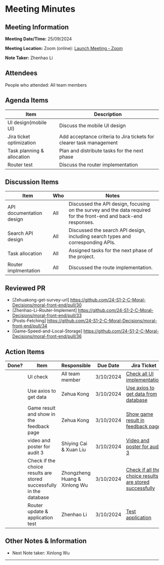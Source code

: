 # Meeting Minutes

## Meeting Information

**Meeting Date/Time:** 25/09/2024

**Meeting Location:** Zoom (online): [Launch Meeting - Zoom](https://anu.zoom.us/j/82320892529?pwd=r1sFRKhalHhXKuCi4eFE72RrBUwuor.1)

**Note Taker:** Zhenhao Li

## Attendees

People who attended: All team members

## Agenda Items

| Item                       | Description                                                         |
| -------------------------- | ------------------------------------------------------------------- |
| UI design(mobile UI)       | Discuss the mobile UI design                                        |
| Jira ticket optimization   | Add acceptance criteria to Jira tickets for clearer task management |
| Task planning & allocation | Plan and distribute tasks for the next phase                        |
| Router test                | Discuss the router implementation                                   |

## Discussion Items

| Item                                      | Who | Notes                                                                                                            |
| ----------------------------------------- | --- | ---------------------------------------------------------------------------------------------------------------- |
| API documentation design                  | All | Discussed the API design, focusing on the survey and the data required for the front-end and back-end responses. |
| Search API design                         | All | Discussed the search API design, including search types and corresponding APIs.                                  |
| Task allocation                           | All | Assigned tasks for the next phase of the project.                                                                |
| Router implmentation                      | All | Discussed the route implementation.                                                                              |


## Reviewed PR

- [Zehuakong-get-survey-url] https://github.com/24-S1-2-C-Moral-Decisions/moral-front-end/pull/30
- [Zhenhao-Li-Router-Implement] https://github.com/24-S1-2-C-Moral-Decisions/moral-front-end/pull/33
- [Posts-Fetching] https://github.com/24-S1-2-C-Moral-Decisions/moral-front-end/pull/34
- [Game-Speed-and-Local-Storage] https://github.com/24-S1-2-C-Moral-Decisions/moral-front-end/pull/36

## Action Items

| Done? | Item                                                                                    | Responsible            | Due Date   | Jira Ticket                                                                                    |
| ----- | --------------------------------------------------------------------------------------- | ---------------------- | ---------- | ---------------------------------------------------------------------------------------------- |
|    | UI check                                                 | All team member  | 3/10/2024 |          [Check all UI implementation](https://moral-decisions.atlassian.net/browse/SCRUM-169)    |
|    | Use axios to get data                                                         | Zehua Kong             | 3/10/2024 |            [Use axios to get data from database]( https://moral-decisions.atlassian.net/browse/SCRUM-170 ) |
|    | Game result and show in the feedback page                                  | Zehua Kong      | 3/10/2024 |     [Show game result in feedback page]( https://moral-decisions.atlassian.net/browse/SCRUM-171 ) |
|    | video and poster for audit 3 | Shiying Cai & Xuan Liu | 3/10/2024 | [Video and poster for audit 3]( https://moral-decisions.atlassian.net/browse/SCRUM-83) |
|    | Check if the choice results are stored successfully in the database  | Zhongzheng Huang  & Xinlong Wu  | 3/10/2024 | [Check if all the choice results are stored successfully](https://moral-decisions.atlassian.net/browse/SCRUM-172) |
|    | Router update & application test | Zhenhao Li |  3/10/2024 | [Test application]( https://moral-decisions.atlassian.net/browse/SCRUM-173) |
## Other Notes & Information

- Next Note taker: Xinlong Wu

---
